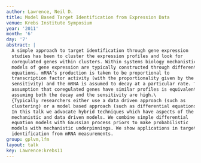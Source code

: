 ```yaml
---
author: Lawrence, Neil D.
title: Model Based Target Identification from Expression Data
venue: Krebs Institute Symposium
year: '2011'
month: '6'
day: '7'
abstract: |
  A simple approach to target identification through gene expression
  studies has been to cluster the expression profiles and look for
  coregulated genes within clusters. Within systems biology mechanistic
  models of gene expression are typically constructed through differential
  equations. mRNA’s production is taken to be proportional to
  transcription factor activity (with the proportionality given by the
  sensitivity) and the mRNA is assumed to decay at a particular rate. The
  assumption that coregulated genes have similar profiles is equivalent to
  assuming both the decay and the sensitivity are high.\
  {Typically researchers either use a data driven approach (such as
  clustering) or a model based approach (such as differential equations).
  In this talk we advocate hybrid techniques which have aspects of the
  mechanistic and data driven models. We combine simple differential
  equation models with Gaussian process priors to make probabilistic
  models with mechanistic underpinnings. We show applications in target
  identification from mRNA measurements.
group: gplvm,lfm
layout: talk
key: Lawrence:krebs11
---
```

